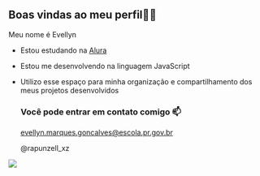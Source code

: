 ## Boas vindas ao meu perfil👋💙

Meu nome é Evellyn

- Estou estudando na [Alura]( https://www.alura.com.br)
- Estou me desenvolvendo na linguagem JavaScript
- Utilizo esse espaço para minha organização e compartilhamento dos meus projetos desenvolvidos

  ### Você pode entrar em contato comigo 📫

  evellyn.marques.goncalves@escola.pr.gov.br
  
  @rapunzell_xz

![](https://c.tenor.com/4Y1a-ilrjqQAAAAC/tenor.gif)

